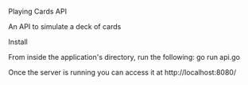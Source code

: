 Playing Cards API 

  An API to simulate a deck of cards
  
  Install
  
  From inside the application's directory, run the following:
  go run api.go
  
  
  Once the server is running you can access it at http://localhost:8080/
